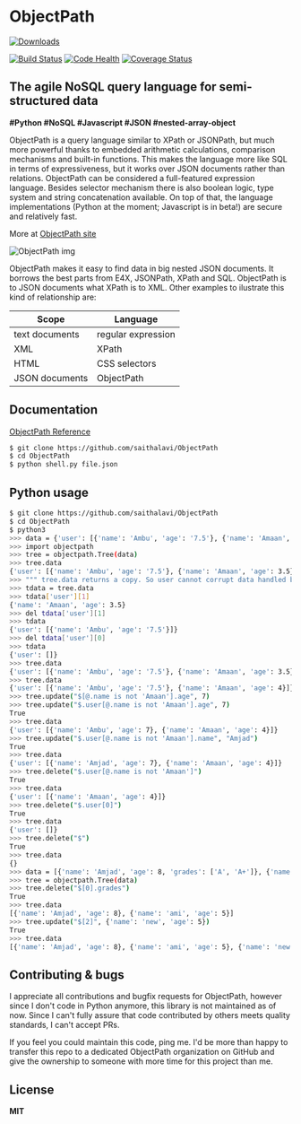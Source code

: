 ObjectPath
==========

[![Downloads](https://img.shields.io/pypi/dm/objectpath.svg)](https://pypi.python.org/pypi/objectpath/)
<!--[![License](https://img.shields.io/pypi/l/objectpath.svg)](https://pypi.python.org/pypi/objectpath/)-->
[![Build Status](https://travis-ci.org/adriank/ObjectPath.svg?branch=master)](https://travis-ci.org/adriank/ObjectPath)
[![Code Health](https://landscape.io/github/adriank/ObjectPath/master/landscape.png)](https://landscape.io/github/adriank/ObjectPath/master)
[![Coverage Status](https://coveralls.io/repos/adriank/ObjectPath/badge.png?branch=master)](https://coveralls.io/r/adriank/ObjectPath?branch=master)

The agile NoSQL query language for semi-structured data
-----------------------------------------------

**#Python #NoSQL #Javascript #JSON #nested-array-object**

ObjectPath is a query language similar to XPath or JSONPath, but much more powerful thanks to embedded arithmetic calculations, comparison mechanisms and built-in functions. This makes the language more like SQL in terms of expressiveness, but it works over JSON documents rather than relations. ObjectPath can be considered a full-featured expression language. Besides selector mechanism there is also boolean logic, type system and string concatenation available. On top of that, the language implementations (Python at the moment; Javascript is in beta!) are secure and relatively fast.

More at [ObjectPath site](http://objectpath.org/)

![ObjectPath img](http://adriank.github.io/ObjectPath/img/op-colors.png)

ObjectPath makes it easy to find data in big nested JSON documents. It borrows the best parts from E4X, JSONPath, XPath and SQL. ObjectPath is to JSON documents what XPath is to XML. Other examples to ilustrate this kind of relationship are:

| Scope  | Language |
|---|---|
| text documents  | regular expression  |
| XML  | XPath  |
| HTML  | CSS selectors  |
| JSON documents | ObjectPath |

Documentation
-------------

[ObjectPath Reference](http://objectpath.org/reference.html)
`````sh
$ git clone https://github.com/saithalavi/ObjectPath
$ cd ObjectPath
$ python shell.py file.json
`````

Python usage
----------------

`````sh
$ git clone https://github.com/saithalavi/ObjectPath
$ cd ObjectPath
$ python3
>>> data = {'user': [{'name': 'Ambu', 'age': '7.5'}, {'name': 'Amaan', 'age': 3.5}]}
>>> import objectpath
>>> tree = objectpath.Tree(data)
>>> tree.data
{'user': [{'name': 'Ambu', 'age': '7.5'}, {'name': 'Amaan', 'age': 3.5}]}
>>> """ tree.data returns a copy. So user cannot corrupt data handled by tree """
>>> tdata = tree.data
>>> tdata['user'][1]
{'name': 'Amaan', 'age': 3.5}
>>> del tdata['user'][1]
>>> tdata
{'user': [{'name': 'Ambu', 'age': '7.5'}]}
>>> del tdata['user'][0]
>>> tdata
{'user': []}
>>> tree.data
{'user': [{'name': 'Ambu', 'age': '7.5'}, {'name': 'Amaan', 'age': 3.5}]}
>>> tree.data
{'user': [{'name': 'Ambu', 'age': '7.5'}, {'name': 'Amaan', 'age': 4}]}
>>> tree.update("$[@.name is not 'Amaan'].age", 7)
>>> tree.update("$.user[@.name is not 'Amaan'].age", 7)
True
>>> tree.data
{'user': [{'name': 'Ambu', 'age': 7}, {'name': 'Amaan', 'age': 4}]}
>>> tree.update("$.user[@.name is not 'Amaan'].name", "Amjad")
True
>>> tree.data
{'user': [{'name': 'Amjad', 'age': 7}, {'name': 'Amaan', 'age': 4}]}
>>> tree.delete("$.user[@.name is not 'Amaan']")
True
>>> tree.data
{'user': [{'name': 'Amaan', 'age': 4}]}
>>> tree.delete("$.user[0]")
True
>>> tree.data
{'user': []}
>>> tree.delete("$")
True
>>> tree.data
{}
>>> data = [{'name': 'Amjad', 'age': 8, 'grades': ['A', 'A+']}, {'name': 'ami', 'age': 5}]
>>> tree = objectpath.Tree(data)
>>> tree.delete("$[0].grades")
True
>>> tree.data
[{'name': 'Amjad', 'age': 8}, {'name': 'ami', 'age': 5}]
>>> tree.update("$[2]", {'name': 'new', 'age': 5})
True
>>> tree.data
[{'name': 'Amjad', 'age': 8}, {'name': 'ami', 'age': 5}, {'name': 'new', 'age': 5}]
`````

Contributing & bugs
-------------------

I appreciate all contributions and bugfix requests for ObjectPath, however since I don't code in Python anymore, this library is not maintained as of now. Since I can't fully assure that code contributed by others meets quality standards, I can't accept PRs.

If you feel you could maintain this code, ping me. I'd be more than happy to transfer this repo to a dedicated ObjectPath organization on GitHub and give the ownership to someone with more time for this project than me.

License
-------

**MIT**

